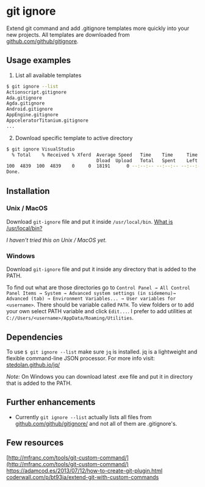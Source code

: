 # git ignore
Extend git command and add .gitignore templates more quickly into your new projects. All templates are downloaded from [github.com/github/gitignore](https://github.com/github/gitignore).

## Usage examples
1) List all available templates

```bash
$ git ignore --list
Actionscript.gitignore         
Ada.gitignore                  
Agda.gitignore                 
Android.gitignore              
AppEngine.gitignore            
AppceleratorTitanium.gitignore 
...                 
```

2) Download specific template to active directory

```bash
$ git ignore VisualStudio
  % Total    % Received % Xferd  Average Speed   Time    Time     Time  Current
                                 Dload  Upload   Total   Spent    Left  Speed
100  4839  100  4839    0     0  18191      0 --:--:-- --:--:-- --:--:-- 18191
Done.           
```


## Installation
### Unix / MacOS
Download `git-ignore` file and put it inside `/usr/local/bin`. [What is /usr/local/bin?](https://unix.stackexchange.com/questions/4186/what-is-usr-local-bin)

_I haven't tried this on Unix / MacOS yet._

### Windows
Download `git-ignore` file and put it inside any directory that is added to the PATH.

To find out what are those directories go to  `Control Panel → All Control Panel Items → System → Advanced system settings (in sidemenu)→ Advanced (tab) → Environment Variables... → User variables for <username>`. There should be variable called `PATH`. To view folders or to add your own select PATH variable and click `Edit...`. I prefer to add utilities at `C://Users/<username>/AppData/Roaming/Utilities`.


## Dependencies
To use `$ git ignore --list` make sure `jq` is installed. jq is a lightweight and flexible command-line JSON processor. For more info visit: [stedolan.github.io/jq/](https://stedolan.github.io/jq/)

_Note:_ On Windows you can download latest .exe file and put it in directory that is added to the PATH.


## Further enhancements
* Currently `git ignore --list` actually lists all files from [github.com/github/gitignore/](https://github.com/github/gitignore/) and not all of them are .gitignore's.

## Few resources
[http://mfranc.com/tools/git-custom-command/](http://mfranc.com/tools/git-custom-command/)
[https://adamcod.es/2013/07/12/how-to-create-git-plugin.html ](https://adamcod.es/2013/07/12/how-to-create-git-plugin.html)
[coderwall.com/p/bt93ia/extend-git-with-custom-commands](https://coderwall.com/p/bt93ia/extend-git-with-custom-commands)
